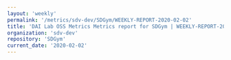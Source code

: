 ```yaml
---
layout: 'weekly'
permalink: '/metrics/sdv-dev/SDGym/WEEKLY-REPORT-2020-02-02'
title: 'DAI Lab OSS Metrics Metrics report for SDGym | WEEKLY-REPORT-2020-02-02'
organization: 'sdv-dev'
repository: 'SDGym'
current_date: '2020-02-02'
---
```

